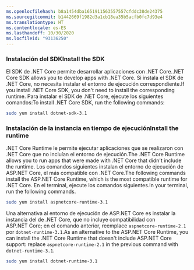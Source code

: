 ```yaml
---
ms.openlocfilehash: b8a1454dba1651911563557557cfddc38de24375
ms.sourcegitcommit: b1442669f1982d3a1cb18ea35b5acfb0fc7d93e4
ms.translationtype: HT
ms.contentlocale: es-ES
ms.lasthandoff: 10/30/2020
ms.locfileid: "93136250"
---
```


### <a name="install-the-sdk"></a><span data-ttu-id="fef21-101">Instalación del SDK</span><span class="sxs-lookup"><span data-stu-id="fef21-101">Install the SDK</span></span>

<span data-ttu-id="fef21-102">El SDK de .NET Core permite desarrollar aplicaciones con .NET Core.</span><span class="sxs-lookup"><span data-stu-id="fef21-102">.NET Core SDK allows you to develop apps with .NET Core.</span></span> <span data-ttu-id="fef21-103">Si instala el SDK de .NET Core, no necesita instalar el entorno de ejecución correspondiente.</span><span class="sxs-lookup"><span data-stu-id="fef21-103">If you install .NET Core SDK, you don't need to install the corresponding runtime.</span></span> <span data-ttu-id="fef21-104">Para instalar el SDK de .NET Core, ejecute los siguientes comandos:</span><span class="sxs-lookup"><span data-stu-id="fef21-104">To install .NET Core SDK, run the following commands:</span></span>

```bash
sudo yum install dotnet-sdk-3.1
```

### <a name="install-the-runtime"></a><span data-ttu-id="fef21-105">Instalación de la instancia en tiempo de ejecución</span><span class="sxs-lookup"><span data-stu-id="fef21-105">Install the runtime</span></span>

<span data-ttu-id="fef21-106">.NET Core Runtime le permite ejecutar aplicaciones que se realizaron con .NET Core que no incluían el entorno de ejecución.</span><span class="sxs-lookup"><span data-stu-id="fef21-106">The .NET Core Runtime allows you to run apps that were made with .NET Core that didn't include the runtime.</span></span> <span data-ttu-id="fef21-107">Los comandos siguientes instalan el entorno de ejecución de ASP.NET Core, el más compatible con .NET Core.</span><span class="sxs-lookup"><span data-stu-id="fef21-107">The following commands install the ASP.NET Core Runtime, which is the most compatible runtime for .NET Core.</span></span> <span data-ttu-id="fef21-108">En el terminal, ejecute los comandos siguientes.</span><span class="sxs-lookup"><span data-stu-id="fef21-108">In your terminal, run the following commands.</span></span>

```bash
sudo yum install aspnetcore-runtime-3.1
```

<span data-ttu-id="fef21-109">Una alternativa al entorno de ejecución de ASP.NET Core es instalar la instancia del de .NET Core, que no incluye compatibilidad con ASP.NET Core; en el comando anterior, reemplace `aspnetcore-runtime-2.1` por `dotnet-runtime-3.1`.</span><span class="sxs-lookup"><span data-stu-id="fef21-109">As an alternative to the ASP.NET Core Runtime, you can install the .NET Core Runtime that doesn't include ASP.NET Core support: replace `aspnetcore-runtime-2.1` in the previous command with `dotnet-runtime-3.1`.</span></span>

```bash
sudo yum install dotnet-runtime-3.1
```
